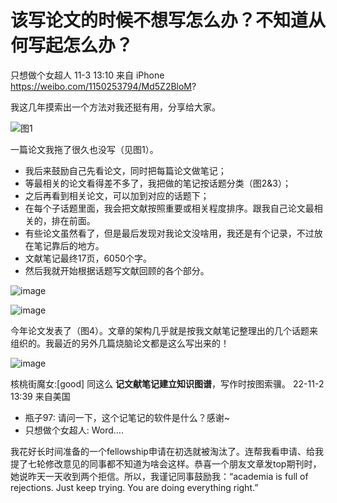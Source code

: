 # 该写论文的时候不想写怎么办？不知道从何写起怎么办？

只想做个女超人 11-3 13:10 来自 iPhone https://weibo.com/1150253794/Md5Z2BloM?


我这几年摸索出一个方法对我还挺有用，分享给大家。

![图1](https://user-images.githubusercontent.com/543384/200245861-01b4b83c-6e11-4595-9a72-38ab3bf9825a.png)


一篇论文我拖了很久也没写（见图1）。


- 我后来鼓励自己先看论文，同时把每篇论文做笔记；
- 等最相关的论文看得差不多了，我把做的笔记按话题分类（图2&3）；
- 之后再看到相关论文，可以加到对应的话题下；
- 在每个子话题里面，我会把文献按照重要或相关程度排序。跟我自己论文最相关的，排在前面。
- 有些论文虽然看了，但是最后发现对我论文没啥用，我还是有个记录，不过放在笔记靠后的地方。
- 文献笔记最终17页，6050个字。
- 然后我就开始根据话题写文献回顾的各个部分。


![image](https://user-images.githubusercontent.com/543384/200245877-3d5ab78f-f9e0-432f-8582-5193134efc2b.png)

![image](https://user-images.githubusercontent.com/543384/200245900-54fa01c8-4817-4b39-bd8e-f43541919890.png)

今年论文发表了（图4）。文章的架构几乎就是按我文献笔记整理出的几个话题来组织的。我最近的另外几篇烧脑论文都是这么写出来的！

![image](https://user-images.githubusercontent.com/543384/200245933-c99bef82-b506-4945-b7b9-f69627eb2ca8.png)

核桃街魔女:[good] 同这么 **记文献笔记建立知识图谱**，写作时按图索骥。 22-11-2 13:39 来自美国
- 瓶子97: 请问一下，这个记笔记的软件是什么？感谢~ 
- 只想做个女超人: Word….

我花好长时间准备的一个fellowship申请在初选就被淘汰了。连帮我看申请、给我提了七轮修改意见的同事都不知道为啥会这样。恭喜一个朋友文章发top期刊时，她说昨天一天收到两个拒信。所以，我谨记同事鼓励我：“academia is full of rejections. Just keep trying. You are doing everything right.” 

